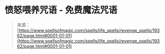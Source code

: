 <!--yml

category: 未分类

date: 2024-06-12 19:01:16

-->

# 愤怒喂养咒语 - 免费魔法咒语

> 来源：[https://www.spellsofmagic.com/spells/life_spells/revenge_spells/19362/page.html#0001-01-01](https://www.spellsofmagic.com/spells/life_spells/revenge_spells/19362/page.html#0001-01-01)
